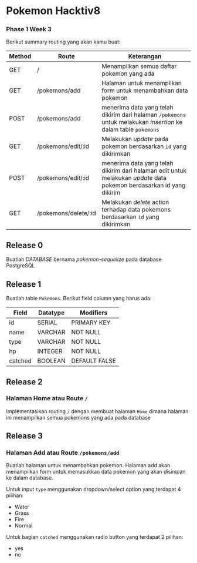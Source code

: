 # Pokemon Hacktiv8

### Phase 1 Week 3

Berikut summary routing yang akan kamu buat:

| Method | Route                   | Keterangan                                                                                                               |
| ------ | ----------------------- | ------------------------------------------------------------------------------------------------------------------------ |
| GET    | /                       | Menampilkan semua daftar pokemon yang ada                                                                             |
| GET    | /pokemons/add        | Halaman untuk menampilkan form untuk menambahkan data pokemon                                                         |
| POST   | /pokemons/add        | menerima data yang telah dikirim dari halaman `/pokemons` untuk melakukan _insertion_ ke dalam table `pokemons`    |
| GET    | /pokemons/edit/:id   | Melakukan _update_ pada pokemon berdasarkan `id` yang dikirimkan                                                      |
| POST   | /pokemons/edit/:id   | menerima data yang telah dikirim dari halaman edit untuk melakukan _update_ data pokemon berdasarkan id yang dikirim |
| GET    | /pokemons/delete/:id | Melakukan _delete_ action terhadap data pokemons berdasarkan `id` yang dikirimkan                                     |

## Release 0
Buatlah *DATABASE* bernama *pokemon-sequelize* pada database PostgreSQL

## Release 1
Buatlah table `Pokemons`. Berikut field column yang harus ada:

| Field       | Datatype | Modifiers      |
| ----------- | -------- | -------------- |
| id          | SERIAL   | PRIMARY KEY    |
| name        | VARCHAR  | NOT NULL       |
| type        | VARCHAR  | NOT NULL       |
| hp          | INTEGER  | NOT NULL       |
| catched     | BOOLEAN  | DEFAULT FALSE  |


## Release 2
### Halaman Home atau Route `/`
Implementasikan routing `/` dengan membuat halaman `Home` dimana halaman ini menampilkan semua pokemons yang ada pada database

## Release 3
### Halaman Add atau Route `/pokemons/add`

Buatlah halaman untuk menambahkan pokemon. Halaman add akan menampilkan form  untuk memasukkan data pokemon yang akan disimpan ke dalam database.

Untuk input `type` menggunakan dropdown/select option yang terdapat 4 pilihan:
- Water
- Grass
- Fire
- Normal

Untuk bagian `catched` menggunakan radio button yang terdapat 2 pilihan:
- yes
- no